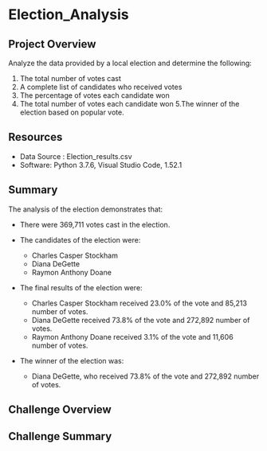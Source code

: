 # Election_Analysis

## Project Overview

Analyze the data provided by a local election and determine the following:

1. The total number of votes cast
2. A complete list of candidates who received votes
3. The percentage of votes each candidate won
4. The total number of votes each candidate won
5.The winner of the election based on popular vote.

## Resources

- Data Source : Election_results.csv
- Software: Python 3.7.6, Visual Studio Code, 1.52.1

## Summary
The analysis of the election demonstrates that: 

 - There were 369,711 votes cast in the election.

 - The candidates of the election were:
    - Charles Casper Stockham
    - Diana DeGette
    - Raymon Anthony Doane
  
 - The final results of the election were:
    - Charles Casper Stockham received 23.0% of the vote and 85,213 number of votes.
    - Diana DeGette received 73.8% of the vote and 272,892 number of votes.
    - Raymon Anthony Doane received 3.1% of the vote and 11,606 number of votes.
 
 - The winner of the election was:
    - Diana DeGette, who received 73.8% of the vote and 272,892 number of votes.
## Challenge Overview

## Challenge Summary
